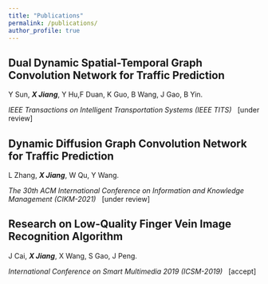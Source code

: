 ```yaml
---
title: "Publications"
permalink: /publications/
author_profile: true
---
```


## **Dual Dynamic Spatial-Temporal Graph Convolution Network for Traffic Prediction**

Y Sun, _**X Jiang**_, Y Hu,F Duan, K Guo, B Wang, J Gao, B Yin.

_IEEE Transactions on Intelligent Transportation Systems  (IEEE TITS)_ &nbsp; \[under review]


## **Dynamic Diffusion Graph Convolution Network for Traffic Prediction**

L Zhang, _**X Jiang**_, W Qu, Y Wang.

_The 30th ACM International Conference on Information and Knowledge Management  (CIKM-2021)_ &nbsp; \[under review]


## **Research on Low-Quality Finger Vein Image Recognition Algorithm**

J Cai, _**X Jiang**_, X Wang, S Gao, J Peng.

_International Conference on Smart Multimedia 2019  (ICSM-2019)_ &nbsp; \[accept]

